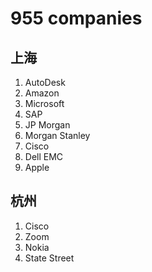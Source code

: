 # 955 companies

## 上海

1. AutoDesk
2. Amazon
3. Microsoft
4. SAP
5. JP Morgan
6. Morgan Stanley
7. Cisco
8. Dell EMC
9. Apple

## 杭州

1. Cisco
2. Zoom
3. Nokia
4. State Street